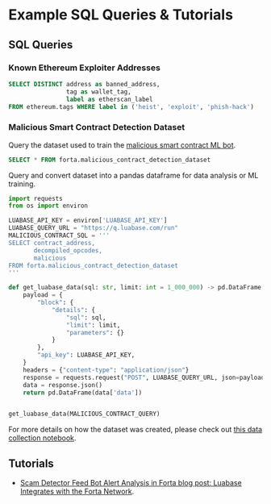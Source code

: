 # Example SQL Queries & Tutorials

## SQL Queries

### Known Ethereum Exploiter Addresses

```sql
SELECT DISTINCT address as banned_address,
                tag as wallet_tag,
                label as etherscan_label
FROM ethereum.tags WHERE label in ('heist', 'exploit', 'phish-hack')
```

### Malicious Smart Contract Detection Dataset

Query the dataset used to train the [malicious smart contract ML bot](https://github.com/forta-network/starter-kits/tree/main/malicious-smart-contract-ml-py).
```sql
SELECT * FROM forta.malicious_contract_detection_dataset
```

Query and convert dataset into a pandas dataframe for data analysis or ML training.
```python
import requests
from os import environ

LUABASE_API_KEY = environ['LUABASE_API_KEY']
LUABASE_QUERY_URL = "https://q.luabase.com/run"
MALICIOUS_CONTRACT_SQL = '''
SELECT contract_address,
       decompiled_opcodes,
       malicious
FROM forta.malicious_contract_detection_dataset
'''

def get_luabase_data(sql: str, limit: int = 1_000_000) -> pd.DataFrame:
    payload = {
        "block": {
            "details": {
                "sql": sql,
                "limit": limit,
                "parameters": {}
            }
        },
        "api_key": LUABASE_API_KEY,
    }
    headers = {"content-type": "application/json"}
    response = requests.request("POST", LUABASE_QUERY_URL, json=payload, headers=headers)
    data = response.json()
    return pd.DataFrame(data['data'])


get_luabase_data(MALICIOUS_CONTRACT_QUERY)
```

For more details on how the dataset was created, please check out [this data collection notebook](https://github.com/forta-network/starter-kits/blob/main/malicious-smart-contract-ml-py/data_collection.ipynb).


## Tutorials

* [Scam Detector Feed Bot Alert Analysis in Forta blog post: Luabase Integrates with the Forta Network](https://forta.org/blog/luabase-integrates-with-the-forta-network/).


